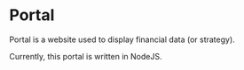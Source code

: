 # Portal

Portal is a website used to display financial data (or strategy).

Currently, this portal is written in NodeJS.
